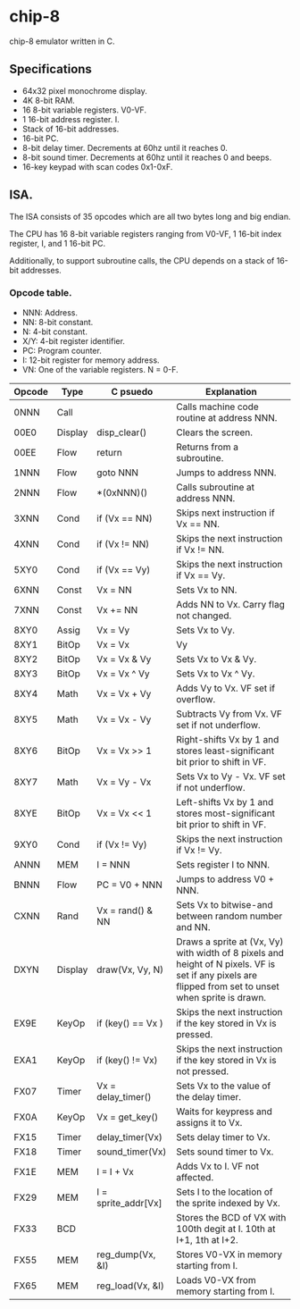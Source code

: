 # chip-8
chip-8 emulator written in C.

## Specifications

- 64x32 pixel monochrome display.
- 4K 8-bit RAM.
- 16 8-bit variable registers. V0-VF.
- 1 16-bit address register. I.
- Stack of 16-bit addresses.
- 16-bit PC.
- 8-bit delay timer. Decrements at 60hz until it reaches 0.
- 8-bit sound timer. Decrements at 60hz until it reaches 0 and beeps.
- 16-key keypad with scan codes 0x1-0xF.

## ISA.

The ISA consists of 35 opcodes which are all two bytes long and big endian.

The CPU has 16 8-bit variable registers ranging from V0-VF, 1 16-bit index register, I,
and 1 16-bit PC.

Additionally, to support subroutine calls, the CPU depends on a stack of 16-bit addresses.

### Opcode table.

- NNN: Address.
- NN:  8-bit constant.
- N:   4-bit constant.
- X/Y: 4-bit register identifier.
- PC:  Program counter.
- I:   12-bit register for memory address.
- VN:  One of the variable registers. N = 0-F.

| Opcode | Type     | C psuedo          | Explanation |
|--------|----------|-------------------|-------------|
| 0NNN   | Call     |                   | Calls machine code routine at address NNN. |
| 00E0   | Display  | disp_clear()      | Clears the screen. |
| 00EE   | Flow     | return            | Returns from a subroutine. |
| 1NNN   | Flow     | goto NNN          | Jumps to address NNN. |
| 2NNN   | Flow     | *(0xNNN)()        | Calls subroutine at address NNN. |
| 3XNN   | Cond     | if (Vx == NN)     | Skips next instruction if Vx == NN. |
| 4XNN   | Cond     | if (Vx != NN)     | Skips the next instruction if Vx != NN. |
| 5XY0   | Cond     | if (Vx == Vy)     | Skips the next instruction if Vx == Vy. |
| 6XNN   | Const    | Vx = NN           | Sets Vx to NN. |
| 7XNN   | Const    | Vx += NN          | Adds NN to Vx. Carry flag not changed. |
| 8XY0   | Assig    | Vx = Vy           | Sets Vx to Vy. |
| 8XY1   | BitOp    | Vx = Vx | Vy      | Sets Vx to Vx | Vy. |
| 8XY2   | BitOp    | Vx = Vx & Vy      | Sets Vx to Vx & Vy. |
| 8XY3   | BitOp    | Vx = Vx ^ Vy      | Sets Vx to Vx ^ Vy. |
| 8XY4   | Math     | Vx = Vx + Vy      | Adds Vy to Vx. VF set if overflow. |
| 8XY5   | Math     | Vx = Vx - Vy      | Subtracts Vy from Vx. VF set if not underflow. |
| 8XY6   | BitOp    | Vx = Vx >> 1      | Right-shifts Vx by 1 and stores least-significant bit prior to shift in VF. |
| 8XY7   | Math     | Vx = Vy - Vx      | Sets Vx to Vy - Vx. VF set if not underflow. |
| 8XYE   | BitOp    | Vx = Vx << 1      | Left-shifts Vx by 1 and stores most-significant bit prior to shift in VF. |
| 9XY0   | Cond     | if (Vx != Vy)     | Skips the next instruction if Vx != Vy. |
| ANNN   | MEM      | I = NNN           | Sets register I to NNN. |
| BNNN   | Flow     | PC = V0 + NNN     | Jumps to address V0 + NNN. |
| CXNN   | Rand     | Vx = rand() & NN  | Sets Vx to bitwise-and between random number and NN. |
| DXYN   | Display  | draw(Vx, Vy, N)   | Draws a sprite at (Vx, Vy) with width of 8 pixels and      height of N pixels. VF is set if any pixels are flipped from set to unset when sprite is drawn. |
| EX9E   | KeyOp    | if (key() == Vx ) | Skips the next instruction if the key stored in Vx is pressed. |
| EXA1   | KeyOp    | if (key() != Vx)  | Skips the next instruction if the key stored in Vx is not pressed. |
| FX07   | Timer    | Vx = delay_timer() | Sets Vx to the value of the delay timer. |
| FX0A   | KeyOp    | Vx = get_key()    | Waits for keypress and assigns it to Vx. |
| FX15   | Timer    | delay_timer(Vx)   | Sets delay timer to Vx. |
| FX18   | Timer    | sound_timer(Vx)   | Sets sound timer to Vx. |
| FX1E   | MEM      | I = I + Vx        | Adds Vx to I. VF not affected. |
| FX29   | MEM      | I = sprite_addr[Vx] | Sets I to the location of the sprite indexed by Vx. |
| FX33   | BCD      |                   | Stores the BCD of VX with 100th degit at I. 10th at I+1, 1th at I+2. |
| FX55   | MEM      | reg_dump(Vx, &I)  | Stores V0-VX in memory starting from I.
| FX65   | MEM      | reg_load(Vx, &I)  | Loads V0-VX from memory starting from I.
